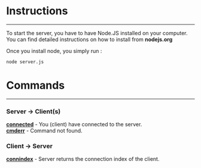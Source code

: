 Instructions
==
***
To start the server, you have to have Node.JS installed on your computer. You can find detailed instructions on how to install from **nodejs.org**

Once you install node, you simply run : 
```
node server.js
```

Commands
==
***
### Server -> Client(s)
<u>**connected**</u> - You (client) have connected to the server. <br>
<u>**cmderr**</u> - Command not found. <br>


### Client -> Server
<u>**connindex**</u> - Server returns the connection index of the client. <br>